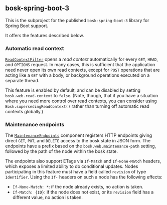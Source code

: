 ## bosk-spring-boot-3

This is the subproject for the published `bosk-spring-boot-3` library for
Spring Boot support.

It offers the features described below.

### Automatic read context

[`ReadContextFilter`](src/main/java/works/bosk/spring/boot/ReadContextFilter.java)
opens a _read context_ automatically for every `GET`, `HEAD`, and `OPTIONS` request.
In many cases, this is sufficient that the application need never open its own read contexts,
except for `POST` operations that are acting like a `GET` with a body,
or background operations executed on a separate thread.

This feature is enabled by default, and can be disabled by setting `bosk.web.read-context` to `false`.
(Note, though, that if you have a situation where you need more control over read contexts,
you can consider using `Bosk.supersedingReadContext()` rather than turning off automatic read contexts globally.)

### Maintenance endpoints

The [`MaintenanceEndpoints`](src/main/java/works/bosk/spring/boot/MaintenanceEndpoints.java) component
registers HTTP endpoints giving direct `GET`, `PUT`, and `DELETE` access to the bosk state in JSON form.
The endpoints have a prefix based on the `bosk.web.maintenance-path` setting,
followed by the path of the node within the bosk state.

The endpoints also support ETags via `If-Match` and `If-None-Match` headers,
which exposes a limited ability to do conditional updates.
Nodes participating in this feature must have a field called `revision` of type `Identifier`.
Using the `If-` headers on such a node has the following effects:

- `If-None-Match: *`: if the node already exists, no action is taken.
- `If-Match: {ID}`: if the node does not exist, or its `revision` field has a different value, no action is taken.
